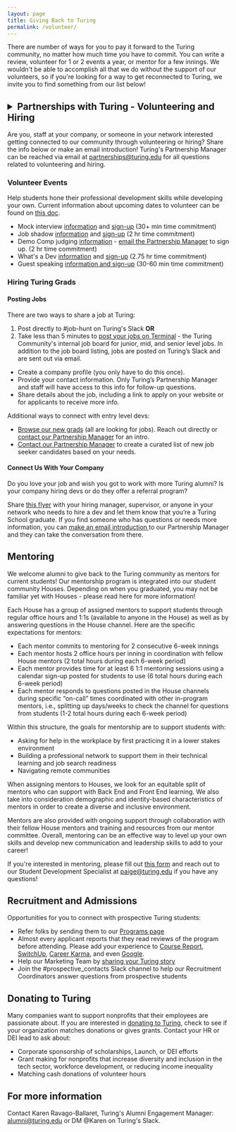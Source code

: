 ```yaml
---
layout: page
title: Giving Back to Turing
permalink: /volunteer/
---
```


There are number of ways for you to pay it forward to the Turing community, no matter how much time you have to commit. You can write a review, volunteer for 1 or 2 events a year, or mentor for a few innings. We wouldn't be able to accomplish all that we do without the support of our volunteers, so if you're looking for a way to get reconnected to Turing, we invite you to find something from our list below!

## <details><summary>Partnerships with Turing - Volunteering and Hiring</summary>
<p>

Are you, staff at your company, or someone in your network interested getting connected to our community through volunteering or hiring? Share the info below or make an email introduction! Turing's Partnership Manager can be reached via email at <a href="mailto:partnerships@turing.edu ">partnerships@turing.edu </a> for all questions related to volunteering and hiring. 

### Volunteer Events 
Help students hone their professional development skills while developing your own. Current information about upcoming dates to volunteer can be found on <a href="https://docs.google.com/document/d/1onS8F9uzftFGJbgNWyIeTCmzQW0mkBLZoDxsrVvO51o/edit?usp=sharing" target="_blank">this doc</a>.

* Mock interview <a href="https://docs.google.com/document/d/1UCTD7kPFAgHhLhV0M0qdDdwdI6JQuwAbDOWs1QPPJAI/edit?usp=sharing" target="_blank">information</a> and <a href="https://www.signupgenius.com/go/turingmockinterviews" target="_blank">sign-up</a> (30+ min time commitment)
* Job shadow <a href="https://docs.google.com/document/d/1c9quTBUg_atuLUIru5fSAlBm6sHlWP5QwPN4xAIyEvk/edit?usp=sharing" target="_blank">information</a>  and <a href="https://www.signupgenius.com/go/turingjobshadow" target="_blank">sign-up</a> (2 hr time commitment)
* Demo Comp judging <a href="https://docs.google.com/document/d/12H_GqG4bo7fnaGWpvyQGTcoIM4Wu9z7iPJOQ_hcavns/edit?usp=sharing" target="_blank">information</a> - <a href="mailto:partnerships@turing.edu">email the Partnership Manager</a> to sign up. (2 hr time commitment)
* What's a Dev <a href="https://docs.google.com/document/d/1nDP1aJqCxWIWA7PL2W_WmzuIpuW8hSO_EjVLuYZoqy4/edit?usp=sharing" target="_blank">information</a>  and <a href="https://www.signupgenius.com/go/turingwhatsadev" target="_blank">sign-up</a> (2.75 hr time commitment)
* Guest speaking <a href="https://airtable.com/shrEaKJFm8lXWVZzk" target="_blank">information and sign-up</a> (30-60 min time commitment)

### Hiring Turing Grads

#### Posting Jobs

There are two ways to share a job at Turing:
1. Post directly to #job-hunt on Turing's Slack **OR**
2. Take less than 5 minutes to <a href="https://terminal.turing.edu/add-job" target="_blank">post your jobs on Terminal</a> - the Turing Community's internal job board for junior, mid, and senior level jobs. In addition to the job board listing, jobs are posted on Turing’s Slack and are sent out via email.
* Create a company profile (you only have to do this once).
* Provide your contact information. Only Turing’s Partnership Manager and staff will have access to this info for follow-up questions.
* Share details about the job, including a link to apply on your website or for applicants to receive more info.

Additional ways to connect with entry level devs:
* <a href="https://terminal.turing.edu/profiles" target="_blank">Browse our new grads</a> (all are looking for jobs). Reach out directly or <a href="mailto:partnerships@turing.edu">contact our Partnership Manager</a> for an intro.
* <a href="mailto:partnerships@turing.edu">Contact our Partnership Manager</a> to create a curated list of new job seeker candidates based on your needs. 

#### Connect Us With Your Company

Do you love your job and wish you got to work with more Turing alumni? Is your company hiring devs or do they offer a referral program?

Share <a href="https://drive.google.com/file/d/16vf03yVrEAkVFltd3pV0ndXLztxfD8Rv/view" target="_blank">this flyer</a> with your hiring manager, supervisor, or anyone in your network who needs to hire a dev and let them know that you’re a Turing School graduate. If you find someone who has questions or needs more information, you can <a href="mailto:partnerships@turing.edu ">make an email introduction </a> to our Partnership Manager and they can take the conversation from there.

</p>
</details>
  
## Mentoring

We welcome alumni to give back to the Turing community as mentors for current students! Our mentorship program is integrated into our student community Houses. Depending on when you graduated, you may not be familiar yet with Houses - please read here for more information!

Each House has a group of assigned mentors to support students through regular office hours and 1:1s (available to anyone in the House) as well as by answering questions in the House channel. Here are the specific expectations for mentors:
* Each mentor commits to mentoring for 2 consecutive 6-week innings
* Each mentor hosts 2 office hours per inning in coordination with fellow House mentors (2 total hours during each 6-week period)
* Each mentor provides time for at least 6 1:1 mentoring sessions using a calendar sign-up posted for students to use (6 total hours during each 6-week period)
* Each mentor responds to questions posted in the House channels during specific “on-call” times coordinated with other in-program mentors, i.e., splitting up days/weeks to check the channel for questions from students (1-2 total hours during each 6-week period)

Within this structure, the goals for mentorship are to support students with:
* Asking for help in the workplace by first practicing it in a lower stakes environment
* Building a professional network to support them in their technical learning and job search readiness
* Navigating remote communities

When assigning mentors to Houses, we look for an equitable split of mentors who can support with Back End and Front End learning. We also take into consideration demographic and identity-based characteristics of mentors in order to create a diverse and inclusive environment.

Mentors are also provided with ongoing support through collaboration with their fellow House mentors and training and resources from our mentor committee. Overall, mentoring can be an effective way to level up your own skills and develop new communication and leadership skills to add to your career!

If you're interested in mentoring, please fill out <a href="https://airtable.com/shrRJA87qv0eRovqv" target="_blank">this form</a> and reach out to our Student Development Specialist at <a href="mailto:paige@turing.edu">paige@turing.edu</a> if you have any questions!

## Recruitment and Admissions
Opportunities for you to connect with prospective Turing students:
* Refer folks by sending them to our <a href="https://turing.edu/programs" target="_blank">Programs page</a>
* Almost every applicant reports that they read reviews of the program before attending. Please add your experience to <a href="https://www.coursereport.com/schools/turing" target="_blank">Course Report</a>, <a href="https://www.switchup.org/bootcamps/turing-school-of-software-and-design" target="_blank">SwitchUp</a>, <a href="https://careerkarma.com/schools/turing/" target="_blank">Career Karma</a>, and even <a href="https://www.google.com/maps/place/Turing+School+of+Software+%26+Design/@46.423669,-129.9427085,3z/data=!3m1!4b1!4m6!3m5!1s0x876c78c4f77d2b15:0x3ff4c7d558d0edd1!8m2!3d46.423669!4d-129.9427086!16s%2Fg%2F11b5wnd6_b" target="_blank">Google</a>.
* Help our Marketing Team by <a href="https://docs.google.com/forms/d/e/1FAIpQLScoiT6jO4W1xneJLOmWySEj4CH5g8d9wS4Tmsj2KQF_mrp3jA/viewform" target="_blank">sharing your Turing story</a>
* Join the #prospective_contacts Slack channel to help our Recruitment Coordinators answer questions from prospective students

## Donating to Turing
Many companies want to support nonprofits that their employees are passionate about. If you are interested in <a href="https://turing.edu/donate" target="_blank">donating to Turing</a>, check to see if your organization matches donations or gives grants. Contact your HR or DEI lead to ask about:
* Corporate sponsorship of scholarships, Launch, or DEI efforts
* Grant making for nonprofits that increase diversity and inclusion in the tech sector, workforce development, or reducing income inequality
* Matching cash donations of volunteer hours

## For more information
Contact Karen Ravago-Ballaret, Turing's Alumni Engagement Manager: <a href="mailto:alumni@turing.edu">alumni@turing.edu</a> or DM @Karen on Turing's Slack.
